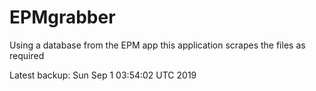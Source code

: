 # EPMgrabber
Using a database from the EPM app this application scrapes the files as required


Latest backup: Sun Sep 1 03:54:02 UTC 2019
